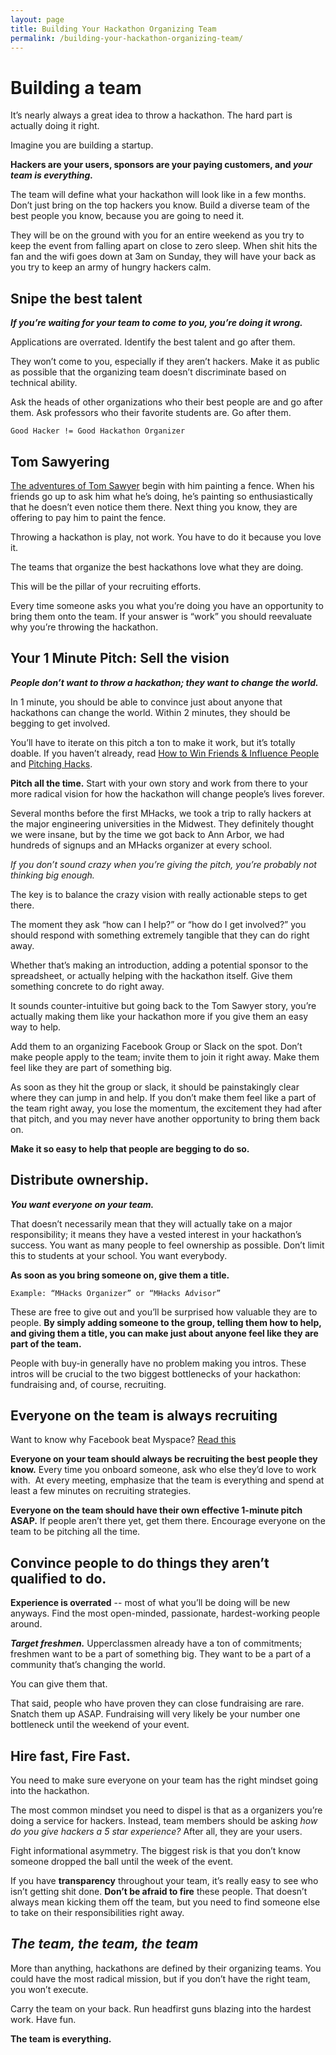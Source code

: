 ```yaml
---
layout: page
title: Building Your Hackathon Organizing Team
permalink: /building-your-hackathon-organizing-team/
---
```

# Building a team

  

It’s nearly always a great idea to throw a hackathon. The hard part is actually doing it right.

  

Imagine you are building a startup.

  

**Hackers are your users, sponsors are your paying customers, and _your team is everything._**

  

The team will define what your hackathon will look like in a few months. Don’t just bring on the top hackers you know. Build a diverse team of the best people you know, because you are going to need it. 

  

They will be on the ground with you for an entire weekend as you try to keep the event from falling apart on close to zero sleep. When shit hits the fan and the wifi goes down at 3am on Sunday, they will have your back as you try to keep an army of hungry hackers calm.

  

## Snipe the best talent

**_If you’re waiting for your team to come to you, you’re doing it wrong._**

  

Applications are overrated. Identify the best talent and go after them. 

  

They won’t come to you, especially if they aren’t hackers. Make it as public as possible that the organizing team doesn’t discriminate based on technical ability. 

  

Ask the heads of other organizations who their best people are and go after them. Ask professors who their favorite students are. Go after them.

  

    Good Hacker != Good Hackathon Organizer 

  

## Tom Sawyering

[The adventures of Tom Sawyer](http://www.pbs.org/marktwain/learnmore/writings_tom.html) begin with him painting a fence. When his friends go up to ask him what he’s doing, he’s painting so enthusiastically that he doesn’t even notice them there. Next thing you know, they are offering to pay him to paint the fence.

  

Throwing a hackathon is play, not work. You have to do it because you love it. 

  

The teams that organize the best hackathons love what they are doing. 

  

This will be the pillar of your recruiting efforts.

  

Every time someone asks you what you’re doing you have an opportunity to bring them onto the team. If your answer is “work” you should reevaluate why you’re throwing the hackathon.

  

## Your 1 Minute Pitch: Sell the vision 
**_People don’t want to throw a hackathon; they want to change the world._**

  

In 1 minute, you should be able to convince just about anyone that hackathons can change the world. Within 2 minutes, they should be begging to get involved.

  

You’ll have to iterate on this pitch a ton to make it work, but it’s totally doable. If you haven’t already, read [How to Win Friends & Influence People](http://www.amazon.com/How-Win-Friends-Influence-People/dp/0671027034) and [Pitching Hacks](http://venturehacks.wpengine.com/wp-content/uploads/2009/12/Pitching-Hacks.pdf).

  

**Pitch all the time.** Start with your own story and work from there to your more radical vision for how the hackathon will change people’s lives forever.

  

Several months before the first MHacks, we took a trip to rally hackers at the major engineering universities in the Midwest. They definitely thought we were insane, but by the time we got back to Ann Arbor, we had hundreds of signups and an MHacks organizer at every school.

  

_If you don’t sound crazy when you’re giving the pitch, you’re probably not thinking big enough._ 

  

The key is to balance the crazy vision with really actionable steps to get there. 

  

The moment they ask “how can I help?” or “how do I get involved?” you should respond with something extremely tangible that they can do right away. 

  

Whether that’s making an introduction, adding a potential sponsor to the spreadsheet, or actually helping with the hackathon itself. Give them something concrete to do right away.

  

It sounds counter-intuitive but going back to the Tom Sawyer story, you’re actually making them like your hackathon more if you give them an easy way to help. 

  

Add them to an organizing Facebook Group or Slack on the spot. Don’t make people apply to the team; invite them to join it right away. Make them feel like they are part of something big. 

  

As soon as they hit the group or slack, it should be painstakingly clear where they can jump in and help. If you don’t make them feel like a part of the team right away, you lose the momentum, the excitement they had after that pitch, and you may never have another opportunity to bring them back on.

  

**Make it so easy to help that people are begging to do so.** 

  

## Distribute ownership.

**_You want everyone on your team._**

  

That doesn’t necessarily mean that they will actually take on a major responsibility; it means they have a vested interest in your hackathon’s success. You want as many people to feel ownership as possible. Don’t limit this to students at your school. You want everybody.

  

**As soon as you bring someone on, give them a title.** 

    Example: “MHacks Organizer” or “MHacks Advisor” 

  

These are free to give out and you’ll be surprised how valuable they are to people. **By simply adding someone to the group, telling them how to help, and giving them a title, you can make just about anyone feel like they are part of the team.**

  

People with buy-in generally have no problem making you intros. These intros will be crucial to the two biggest bottlenecks of your hackathon: fundraising and, of course, recruiting.

  

## Everyone on the team is always recruiting

Want to know why Facebook beat Myspace? [Read this](http://algeri-wong.com/yishan/engineering-management.html)

  

**Everyone on your team should always be recruiting the best people they know.** Every time you onboard someone, ask who else they’d love to work with.  At every meeting, emphasize that the team is everything and spend at least a few minutes on recruiting strategies.

  

**Everyone on the team should have their own effective 1-minute pitch ASAP.** If people aren’t there yet, get them there. Encourage everyone on the team to be pitching all the time.

  

## Convince people to do things they aren’t qualified to do. 

**Experience is overrated** -- most of what you’ll be doing will be new anyways. Find the most open-minded, passionate, hardest-working people around. 

  

**_Target freshmen._** Upperclassmen already have a ton of commitments; freshmen want to be a part of something big. They want to be a part of a community that’s changing the world. 

  

You can give them that. 

  

That said, people who have proven they can close fundraising are rare. Snatch them up ASAP. Fundraising will very likely be your number one bottleneck until the weekend of your event.

  
  

## Hire fast, Fire Fast.

You need to make sure everyone on your team has the right mindset going into the hackathon. 

  

The most common mindset you need to dispel is that as a organizers you’re doing a service for hackers. Instead, team members should be asking _how do you give hackers a 5 star experience?_ After all, they are your users.

  

Fight informational asymmetry. The biggest risk is that you don’t know someone dropped the ball until the week of the event.

  

If you have **transparency** throughout your team, it’s really easy to see who isn’t getting shit done. **Don’t be afraid to fire** these people. That doesn’t always mean kicking them off the team, but you need to find someone else to take on their responsibilities right away.

  

## **_The team, the team, the team_**

  

More than anything, hackathons are defined by their organizing teams. You could have the most radical mission, but if you don’t have the right team, you won’t execute. 

  

Carry the team on your back. Run headfirst guns blazing into the hardest work. Have fun.

  

**The team is everything.**
